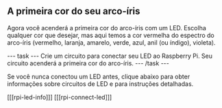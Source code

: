 ## A primeira cor do seu arco-íris

Agora você acenderá a primeira cor do arco-íris com um LED. Escolha qualquer cor que desejar, mas aqui temos a cor vermelha do espectro do arco-íris (vermelho, laranja, amarelo, verde, azul, anil (ou índigo), violeta).

--- task --- Crie um circuito para conectar seu LED ao Raspberry Pi. Seu circuito acenderá a primeira cor do arco-íris. --- /task ---

Se você nunca conectou um LED antes, clique abaixo para obter informações sobre circuitos de LED e para instruções detalhadas.

[[[rpi-led-info]]] 
[[[rpi-connect-led]]]